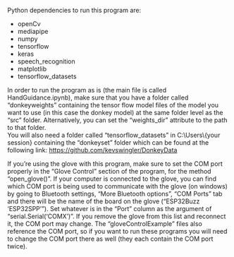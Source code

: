 Python dependencies to run this program are:
- openCv
- mediapipe
- numpy
- tensorflow
- keras
- speech_recognition
- matplotlib
- tensorflow_datasets

In order to run the program as is (the main file is called HandGuidance.ipynb), make sure that you have a folder called “donkeyweights” containing the tensor flow model files of the model you want to use (in this case the donkey model) at the same folder level as the “src” folder. Alternatively, you can set the “weights_dir” attribute to the path to that folder.  
You will also need a folder called “tensorflow_datasets” in C:\\Users\\{your session} containing the “donkeyset” folder which can be found at the following link: https://github.com/kevswingler/DonkeyData

If you’re using the glove with this program, make sure to set the COM port properly in the “Glove Control” section of the program, for the method “open_glove()”. If your computer is connected to the glove, you can find which COM port is being used to communicate with the glove (on windows) by going to Bluetooth settings, “More Bluetooth options”, “COM Ports” tab and there will be the name of the board on the glove (“ESP32Buzz ‘ESP32SPP’”). Set whatever is in the “Port” column as the argument of “serial.Serial(‘COMX’)”. 
If you remove the glove from this list and reconnect it, the COM port may change. 
The “gloveControlExample” files also reference the COM port, so if you want to run these programs you will need to change the COM port there as well (they each contain the COM port twice).
